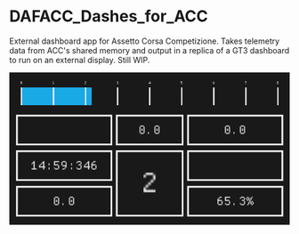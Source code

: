 # DAFACC_Dashes_for_ACC
External dashboard app for Assetto Corsa Competizione. Takes telemetry data from ACC's shared memory and output in a replica of a GT3 dashboard to run on an external display. Still WIP.

![Alt text](/dashboard_screenshot.png?raw=true "Optional Title")
